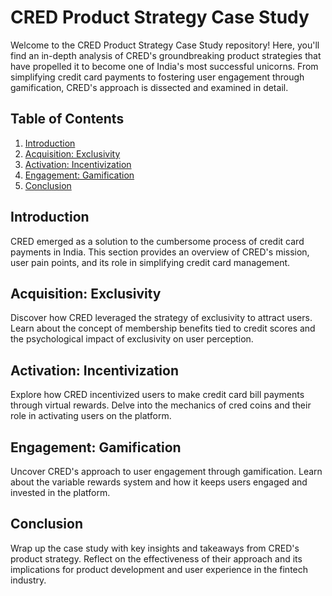 # CRED Product Strategy Case Study

Welcome to the CRED Product Strategy Case Study repository! Here, you'll find an in-depth analysis of CRED's groundbreaking product strategies that have propelled it to become one of India's most successful unicorns. From simplifying credit card payments to fostering user engagement through gamification, CRED's approach is dissected and examined in detail.

## Table of Contents
1. [Introduction](#introduction)
2. [Acquisition: Exclusivity](#acquisition-exclusivity)
3. [Activation: Incentivization](#activation-incentivization)
4. [Engagement: Gamification](#engagement-gamification)
5. [Conclusion](#conclusion)

## Introduction
CRED emerged as a solution to the cumbersome process of credit card payments in India. This section provides an overview of CRED's mission, user pain points, and its role in simplifying credit card management.

## Acquisition: Exclusivity
Discover how CRED leveraged the strategy of exclusivity to attract users. Learn about the concept of membership benefits tied to credit scores and the psychological impact of exclusivity on user perception.

## Activation: Incentivization
Explore how CRED incentivized users to make credit card bill payments through virtual rewards. Delve into the mechanics of cred coins and their role in activating users on the platform.

## Engagement: Gamification
Uncover CRED's approach to user engagement through gamification. Learn about the variable rewards system and how it keeps users engaged and invested in the platform.

## Conclusion
Wrap up the case study with key insights and takeaways from CRED's product strategy. Reflect on the effectiveness of their approach and its implications for product development and user experience in the fintech industry.


